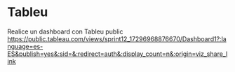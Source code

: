 # Tableu
Realice un dashboard con Tableu public 
https://public.tableau.com/views/sprint12_17296968876670/Dashboard1?:language=es-ES&publish=yes&:sid=&:redirect=auth&:display_count=n&:origin=viz_share_link
